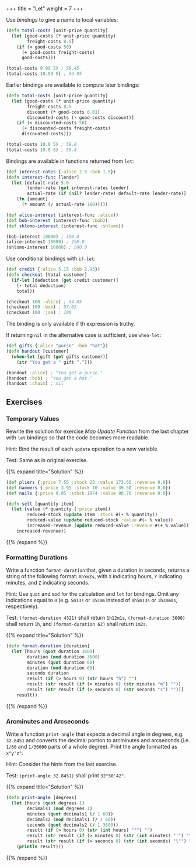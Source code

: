 +++
title = "Let"
weight = 7
+++

Use _bindings_ to give a name to local variables:

```clojure
(defn total-costs [unit-price quantity]
  (let [good-costs (* unit-price quantity)
        freight-costs 8.5]
    (if (< good-costs 50)
      (+ good-costs freight-costs)
      good-costs)))

(total-costs 9.99 5) ; 58.45
(total-costs 10.99 5) ; 54.95
```

Earlier bindings are available to compute later bindings:

```clojure
(defn total-costs [unit-price quantity]
  (let [good-costs (* unit-price quantity)
        freight-costs 8.5
        discount (* good-costs 0.01)
        discounted-costs (- good-costs discount)]
    (if (< discounted-costs 50)
      (+ discounted-costs freight-costs)
      discounted-costs)))

(total-costs 10.0 5) ; 58.0
(total-costs 10.0 6) ; 59.4
```

Bindings are available in functions returned from `let`:

```clojure
(def interest-rates {:alice 2.5 :bob 1.5})
(defn interest-func [lender]
  (let [default-rate 5.0
        lender-rate (get interest-rates lender)
        actual-rate (if (nil? lender-rate) default-rate lender-rate)]
    (fn [amount]
      (* amount (/ actual-rate 100)))))

(def alice-interest (interest-func :alice))
(def bob-interest (interest-func :bob))
(def shlomo-interest (interest-func :shlomo))

(bob-interest 10000) ; 150.0
(alice-interest 10000) ; 250.0
(shlomo-interest 10000) ; 500.0
```

Use conditional bindings with `if-let`:

```clojure
(def credit {:alice 5.15 :bob 2.95})
(defn checkout [total customer]
  (if-let [deduction (get credit customer)]
    (- total deduction)
    total))

(checkout 100 :alice) ; 94.85
(checkout 100 :bob) ; 97.05
(checkout 100 :joe) ; 100
```

The binding is only available if th expression is truthy.

If returning `nil` in the alternative case is sufficient, use `when-let`:

```clojure
(def gifts {:alice "purse" :bob "hat"})
(defn handout [customer]
  (when-let [gift (get gifts customer)]
    (str "You get a " gift ".")))

(handout :alice) ; "You get a purse."
(handout :bob) ; "You get a hat."
(handout :chaim) ; nil
```

## Exercises

### Temporary Values

Rewrite the solution for exercise _Map Update Function_ from the last chapter
with `let` bindings so that the code becomes more readable.

Hint: Bind the result of each `update` operation to a new variable.

Test: Same as in original exercise.

{{% expand title="Solution" %}}
```clojure
(def pliers {:price 7.55 :stock 23 :value 173.65 :revenue 0.0})
(def hammers {:price 3.95 :stock 10 :value 39.50 :revenue 0.0})
(def nails {:price 0.05 :stock 1974 :value 98.70 :revenue 0.0})

(defn sell [quantity item]
  (let [value (* quantity (:price item))
        reduced-stock (update item :stock #(- % quantity))
        reduced-value (update reduced-stock :value #(- % value))
        increased-revenue (update reduced-value :revenue #(+ % value))]
    increased-revenue))
```
{{% /expand %}}

### Formatting Durations

Write a function `format-duration` that, given a duration in seconds, returns a
string of the following format: `XhYmZs`, with `X` indicating hours, `Y`
indicating minutes, and `Z` indicating seconds.

Hint: Use `quot` and `mod` for the calculation and `let` for bindings. Omit any
indications equal to `0` (e.g. `5m13s` or `1h30m` instead of `0h5m13s` or
`1h30m0s`, respectively).

Test: `(format-duration 4321)` shall return `1h12m1s`, `(format-duration 3600)`
shall return `1h`, and `(format-duration 62)` shall return `1m2s`.

{{% expand title="Solution" %}}
```clojure
(defn format-duration [duration]
  (let [hours (quot duration 3600)
        duration (mod duration 3600)
        minutes (quot duration 60)
        duration (mod duration 60)
        seconds duration
        result (if (> hours 0) (str hours "h") "")
        result (str result (if (> minutes 0) (str minutes "m") ""))
        result (str result (if (> seconds 0) (str seconds "s") ""))]
    result))
```
{{% /expand %}}

### Arcminutes and Arcseconds

Write a function `print-angle` that expects a decimal angle in degrees, e.g.
`32.8451` and converts the decimal portion to arcminutes and arcseconds (i.e.
`1/60` and `1/36000` parts of a whole degree). Print the angle formatted as
`x°y'z"`.

Hint: Consider the hints from the last exercise.

Test: `(print-angle 32.8451)` shall print `32°50'42"`.

{{% expand title="Solution" %}}
```clojure
(defn print-angle [degrees]
  (let [hours (quot degrees 1)
        decimals1 (mod degrees 1)
        minutes (quot decimals1 (/ 1 60))
        decimals2 (mod decimals1 (/ 1 60))
        seconds (quot decimals2 (/ 1 3600))
        result (if (> hours 0) (str (int hours) "°") "")
        result (str result (if (> minutes 0) (str (int minutes) "'") ""))
        result (str result (if (> seconds 0) (str (int seconds) "\"") ""))]
    (println result)))
```
{{% /expand %}}
